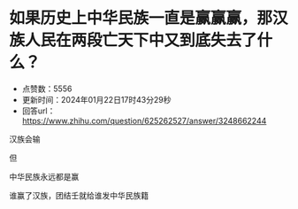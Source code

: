 # 如果历史上中华民族一直是赢赢赢，那汉族人民在两段亡天下中又到底失去了什么？
- 点赞数：5556
- 更新时间：2024年01月22日17时43分29秒
- 回答url：https://www.zhihu.com/question/625262527/answer/3248662244
<body>
 <p data-pid="Dd1BBZ47">汉族会输</p>
 <p data-pid="58JoJrJJ">但</p>
 <p data-pid="4y4pPnt3">中华民族永远都是赢</p>
 <p data-pid="B1P8qD1p">谁赢了汉族，团结壬就给谁发中华民族籍</p>
</body>